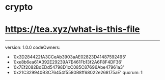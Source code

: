 # crypto
# https://tea.xyz/what-is-this-file
---
version: 1.0.0
codeOwners:
  - '0x3D284422fA3CCeAb3903aAE02823D41487592495'
  - '0xe8b6ea61A392E29239A7E461Fb13f2A6F8F4DF36'
  - '0x7Ef2082BdEDd54798D1cC085C87696Abe47961a3'
  - '0x21C329940B3C76454f5580B8ff68022e268175aE'
quorum: 1
